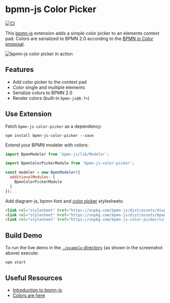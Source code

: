 # bpmn-js Color Picker

[![CI](https://github.com/bpmn-io/bpmn-js-color-picker/actions/workflows/CI.yml/badge.svg)](https://github.com/bpmn-io/bpmn-js-color-picker/actions/workflows/CI.yml)

This [bpmn-js](https://github.com/bpmn-io/bpmn-js) extension adds a simple color picker to an elements context pad. Colors are serialized to BPMN 2.0 according to the [BPMN in Color proposal](https://github.com/bpmn-miwg/bpmn-in-color).

![bpmn-js color picker in action](./resources/screenshot.png)


## Features

* Add color picker to the context pad
* Color single and multiple elements
* Serialize colors to BPMN 2.0
* Render colors (built-in `bpmn-js@8.7+`)


## Use Extension

Fetch `bpmn-js-color-picker` as a dependency:

```
npm install bpmn-js-color-picker --save
```

Extend your BPMN modeler with colors:

```javascript
import BpmnModeler from 'bpmn-js/lib/Modeler';

import BpmnColorPickerModule from 'bpmn-js-color-picker';

const modeler = new BpmnModeler({
  additionalModules: [
    BpmnColorPickerModule
  ]
});
```

Add diagram-js, bpmn-font and [color picker](./colors/color-picker.css) stylesheets:

```html
<link rel="stylesheet" href="https://unpkg.com/bpmn-js/dist/assets/diagram-js.css" />
<link rel="stylesheet" href="https://unpkg.com/bpmn-js/dist/assets/bpmn-font/css/bpmn-embedded.css" />
<link rel="stylesheet" href="https://unpkg.com/bpmn-js-color-picker/colors/color-picker.css" />
```


## Build Demo

To run the live demo in the [`./example` directory](./example) (as shown in the screenshot above) execute:

```
npm start
```


## Useful Resources

* [Introduction to bpmn-js](https://bpmn.io/toolkit/bpmn-js/walkthrough/)
* [Colors are here](https://bpmn.io/blog/posts/2016-colors-bpmn-js.html)
